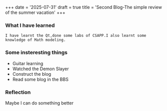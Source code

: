 +++
date = '2025-07-31'
draft = true
title = 'Second Blog-The simple review of the summer vacation'
+++
### What I have learned
    I have learnt the Qt,done some labs of CSAPP.I also learnt some knowledge of Math modeling.
### Some insteresting things
 *  Guitar learning
 *  Watched the Demon Slayer
 *  Construct the blog
 *  Read some blog in the BBS 
### Reflection
  Maybe I can do something better
